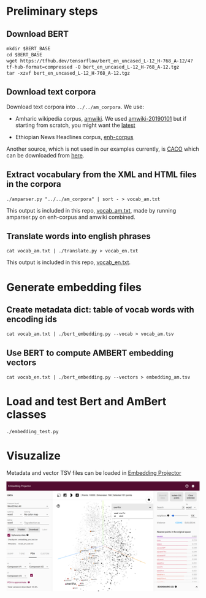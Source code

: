 # Preliminary steps

## Download BERT

```
mkdir $BERT_BASE
cd $BERT_BASE
wget https://tfhub.dev/tensorflow/bert_en_uncased_L-12_H-768_A-12/4?tf-hub-format=compressed -O bert_en_uncased_L-12_H-768_A-12.tgz
tar -xzvf bert_en_uncased_L-12_H-768_A-12.tgz
```

## Download text corpora

Download text corpora into  `../../am_corpora`. We use:

- Amharic wikipedia corpus, [amwiki](https://dumps.wikimedia.org/amwiki). We used
[amwiki-20190101](https://archive.org/download/amwiki-20190101/amwiki-20190101-pages-meta-current.xml.bz2) but if starting from scratch, you might want the [latest](https://dumps.wikimedia.org/amwiki/latest/amwiki-latest-pages-meta-current.xml.bz2)

- Ethiopian News Headlines corpus, [enh-corpus](https://github.com/geezorg/enh-corpus/releases/)

Another source, which is not used in our examples currently, is [CACO](https://www.findke.ovgu.de/findke/en/Research/Data+Sets/Contemporary+Amharic+Corpus+(CACO)-p-1142.html) which can be downloaded from [here](http://wwwiti.cs.uni-magdeburg.de/iti_dke/Datasets/Contemporary_Amharic_Corpus_(CACO)-version_1.1.zip).

## Extract vocabulary from the XML and HTML files in the corpora
```
./amparser.py "../../am_corpora" | sort - > vocab_am.txt
```
This output is included in this repo, [vocab_am.txt](vocab_am.txt), made by running amparser.py on enh-corpus and amwiki combined.

## Translate words into english phrases
```
cat vocab_am.txt | ./translate.py > vocab_en.txt
```
This output is included in this repo, [vocab_en.txt](vocab_en.txt).

# Generate embedding files

## Create metadata dict: table of vocab words with encoding ids
```
cat vocab_am.txt | ./bert_embedding.py --vocab > vocab_am.tsv
```
## Use BERT to compute AMBERT embedding vectors
```
cat vocab_en.txt | ./bert_embedding.py --vectors > embedding_am.tsv
```

# Load and test Bert and AmBert classes
```
./embedding_test.py
```

# Visuzalize

Metadata and vector TSV files can be loaded in [Embedding Projector](https://projector.tensorflow.org/)

![](embedding_projector_viz.png)